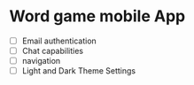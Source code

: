 #  Word game mobile App

- [ ] Email authentication
- [ ] Chat capabilities
- [ ] navigation
- [ ] Light and Dark Theme Settings
